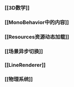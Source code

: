 ### [[3D数学]]

### [[MonoBehavior中的内容]]

### [[Resources资源动态加载]]

### [[场景异步切换]]

### [[LineRenderer]]

### [[物理系统]]
